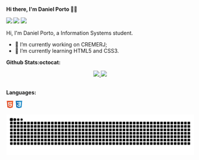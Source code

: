 <!-- Apresentação -->

<p aling="center"> <strong>
   Hi there, I'm Daniel Porto 👋🏽 

  <a href=https://www.instagram.com/danportoo/ target="_blank"><img src="https://img.shields.io/badge/-Instagram-%23E4405F?style=for-the-badge&logo=instagram&logoColor=white" target="_blank"></a>
  <a href = "mailto:danportoo15@gmail.com"><img src="https://img.shields.io/badge/-Gmail-%23333?style=for-the-badge&logo=gmail&logoColor=white" target="_blank"></a>
  <a href="https://www.linkedin.com/in/daniel-porto-" target="_blank"><img src="https://img.shields.io/badge/-LinkedIn-%230077B5?style=for-the-badge&logo=linkedin&logoColor=white" target="_blank"></a> </strong>
</p>

Hi, I'm Daniel Porto, a Information Systems student.

- 🔭 I’m currently working on CREMERJ;
- 🌱 I’m currently learning HTML5 and CSS3.

<div>
  <p><b>Github Stats:octocat: </b></p>
  <center>
  <a href="https://github.com/danportoo">
  <img height="152em" src="https://github-readme-stats.vercel.app/api?username=danportoo&show_icons=true&theme=react&include_all_commits=true&count_private=true"/>
  <img height="152em" src="https://github-readme-stats.vercel.app/api/top-langs/?username=danportoo&layout=compact&langs_count=7&theme=react"/>
  </center>
</div><br>

 
 <!-- tecnologias -->
  
   <a></a>**Languages:**  

<code><img height="20" src="https://raw.githubusercontent.com/devicons/devicon/master/icons/html5/html5-original.svg"></code>
<code><img height="20" src="https://raw.githubusercontent.com/devicons/devicon/master/icons/css3/css3-original.svg"></code>


 <!--contatos-->

  ![Snake animation](https://github.com/danportoo/danportoo/blob/output/github-contribution-grid-snake.svg)
 
</div>
